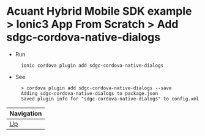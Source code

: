 # Acuant Hybrid Mobile SDK example > Ionic3 App From Scratch > Add sdgc-cordova-native-dialogs #

* Run

        ionic cordova plugin add sdgc-cordova-native-dialogs

* See
        
        > cordova plugin add sdgc-cordova-native-dialogs --save
        Adding sdgc-cordova-native-dialogs to package.json
        Saved plugin info for "sdgc-cordova-native-dialogs" to config.xml
        
| Navigation |
| ---------- |
| [Up](../README.md) |
